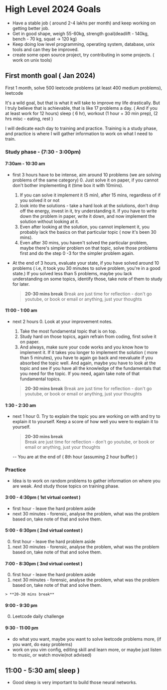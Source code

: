 # High Level 2024 Goals 
- Have a stable job ( around 2-4 lakhs per month) and keep working on getting better job.
- Get in good shape, weigh 55-60kg, strength goal(deadlift - 140kg, bench - 70 kg, squat -> 120 kg) 
- Keep doing low level programming, operating system, database, unix tools and can they be improved.
- create some open source project, try contributing in some projects. ( work on unix tools)


## First month goal ( Jan 2024)
First 1 month, solve 500 leetcode problems (at least 400 medium problems), leetcode

It's a wild goal, but that is what it will take to improve my life drastically. But I truly believe
that is achievable, that is like 17 problems a day. ( And if you at least work for 12 hours)
sleep ( 6 hr), workout (1 hour + 30 min prep), (2 hrs misc - eating, rest ) 

I will dedicate each day to training and practice. Training is a study phase, and practice is where I will 
gather information to work on what I need to train.

### Study phase -  (7:30 - 3:00pm)
   
#### 7:30am - 10:30 am 
  - first 3 hours have to be intense, aim around 10 problems (we are solving problems of the same category)
    0. Just solve it on paper, if you cannot don't bother implementing it (time box it with 10mins).
    1. If you can solve it implement it (5 min), after 15 mins, regardless of if you solved it or not
    2. look into the solutions - take a hard look at the solutions, don't drop off the energy, invest in it, 
       try understanding it. If you have to write down the problem in paper, write it down, and now implement
       the solution without looking at it. 
    3. Even after looking at the solution, you cannot implement it, you 
       probably lack the basics on that particular topic ( now it's been 30 mins). 
    4. Even after 30 mins, you haven't solved the particular problem, maybe there's simpler problem on that
       topic, solve those problems first and do the step 0 -3 for the simpler problem again.
  - At the end of 3 hours, evaluate your state, if you have solved around 10 problems ( i.e,  it took you 
    30 minutes to solve problem, you're in a good state.) If you solved less than 5 problems, maybe you lack 
    understanding on some topics, identify those, take note of them to study for later.

    > **20-30 mins break** 
      Break are just time for reflection - don't go youtube, or book or email or anything, just your thoughts

#### 11:00 - 1:00 am
  - next 2 hours
    0. Look at your improvement notes.
    1. Take the most fundamental topic that is on top.
    2. Study hard on those topics, again refrain from coding, first solve it on paper. 
    3. And always, make sure your code works and you know how to implement it. If it takes you longer to implement
       the solution ( more than 5 minutes), you have to again go back and reevaluate if you absorbed the topic well.
       And again, maybe you have to look at the topic and see if you have all the knowledge of the fundamentals that
       you need for the topic. If you need, again take note of that fundamental topics.

    > **20-30 mins break** 
      Break are just time for reflection - don't go youtube, or book or email or anything, just your thoughts


#### 1:30 - 2:30 am
  - next 1 hour 
    0. Try to explain the topic you are working on with and try to explain it to yourself. Keep a score of how well
        you were to explain it to yourself.

    > **20-30 mins break**  
      Break are just time for reflection - don't go youtube, or book or email or anything, just your thoughts

    -- You are at the end of ( 8th hour (assuming 2 hour buffer) )

### Practice
  - Idea is to work on random problems to gather information on where you are weak. And study those topics on training
    phase.

#### 3:00 - 4:30pm ( 1st virtual contest ) 
  - first hour - leave the hard problem aside
  - next 30 minutes - forensic, analyse the problem, what was the problem based on, take note of that and solve them.
  
#### 5:00 - 6:30pm ( 2nd virtual contest )
  0. first hour - leave the hard problem aside
  1. next 30 minutes - forensic, analyse the problem, what was the problem based on, take note of that and solve them.

#### 7:00 - 8:30pm ( 3nd virtual contest )
  0. first hour - leave the hard problem aside
  1. next 30 minutes - forensic, analyse the problem, what was the problem based on, take note of that and solve them.

    > **20-30 mins break**

#### 9:00 - 9:30 pm
  0. Leetcode daily challenge

#### 9:30 - 11:00 pm
  - do what you want, maybe you want to solve leetcode problems more, (if you want, do easy problems)
  - work on you vim config, editing skill and learn more, or maybe just listen to music, or watch movie(not advised)

## 11:00 - 5:30 am( sleep )
  - Good sleep is very important to build those neural networks.
